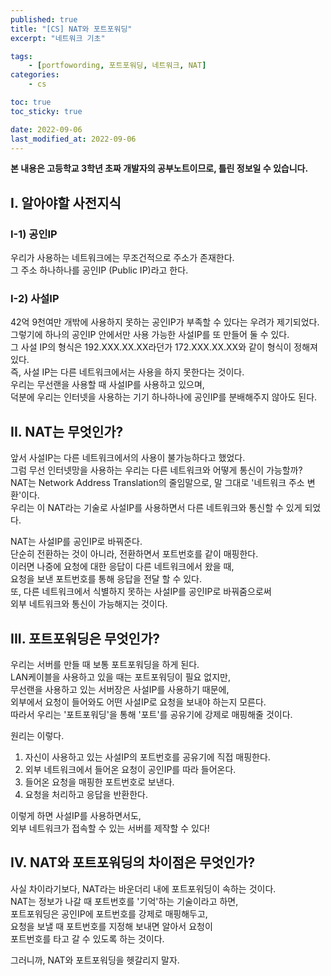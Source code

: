 ```yaml
---
published: true
title: "[CS] NAT와 포트포워딩"
excerpt: "네트워크 기초"

tags:
    - [portfowording, 포트포워딩, 네트워크, NAT]
categories:
    - cs

toc: true
toc_sticky: true

date: 2022-09-06
last_modified_at: 2022-09-06
---
```

  
**본 내용은 고등학교 3학년 초짜 개발자의 공부노트이므로, 틀린 정보일 수 있습니다.**
## **I. 알아야할 사전지식**

### **I-1) 공인IP**
우리가 사용하는 네트워크에는 무조건적으로 주소가 존재한다.  
그 주소 하나하나를 공인IP (Public IP)라고 한다.

### **I-2) 사설IP**
42억 9천여만 개밖에 사용하지 못하는 공인IP가 부족할 수 있다는 우려가 제기되었다.  
그렇기에 하나의 공인IP 안에서만 사용 가능한 사설IP를 또 만들어 둘 수 있다.  
그 사설 IP의 형식은 192.XXX.XX.XX라던가 172.XXX.XX.XX와 같이 형식이 정해져있다.  
즉, 사설 IP는 다른 네트워크에서는 사용을 하지 못한다는 것이다.  
우리는 무선랜을 사용할 때 사설IP를 사용하고 있으며,  
덕분에 우리는 인터넷을 사용하는 기기 하나하나에 공인IP를 분배해주지 않아도 된다.  
  


## **II. NAT는 무엇인가?**
앞서 사설IP는 다른 네트워크에서의 사용이 불가능하다고 했었다.  
그럼 무선 인터넷망을 사용하는 우리는 다른 네트워크와 어떻게 통신이 가능할까?  
NAT는 Network Address Translation의 줄임말으로, 말 그대로 '네트워크 주소 변환'이다.  
우리는 이 NAT라는 기술로 사설IP를 사용하면서 다른 네트워크와 통신할 수 있게 되었다.  
  
NAT는 사설IP를 공인IP로 바꿔준다.  
단순히 전환하는 것이 아니라, 전환하면서 포트번호를 같이 매핑한다.  
이러면 나중에 요청에 대한 응답이 다른 네트워크에서 왔을 때,  
요청을 보낸 포트번호를 통해 응답을 전달 할 수 있다.  
또, 다른 네트워크에서 식별하지 못하는 사설IP를 공인IP로 바꿔줌으로써  
외부 네트워크와 통신이 가능해지는 것이다.  
  


## **III. 포트포워딩은 무엇인가?**
우리는 서버를 만들 때 보통 포트포워딩을 하게 된다.  
LAN케이블을 사용하고 있을 때는 포트포워딩이 필요 없지만,  
무선랜을 사용하고 있는 서버장은 사설IP를 사용하기 때문에,  
외부에서 요청이 들어와도 어떤 사설IP로 요청을 보내야 하는지 모른다.  
따라서 우리는 '포트포워딩'을 통해 '포트'를 공유기에 강제로 매핑해줄 것이다.  
  
원리는 이렇다.  
1. 자신이 사용하고 있는 사설IP의 포트번호를 공유기에 직접 매핑한다.  
2. 외부 네트워크에서 들어온 요청이 공인IP를 따라 들어온다.  
3. 들어온 요청을 매핑한 포트번호로 보낸다.
4. 요청을 처리하고 응답을 반환한다.

이렇게 하면 사설IP를 사용하면서도,  
외부 네트워크가 접속할 수 있는 서버를 제작할 수 있다!  
  

## **IV. NAT와 포트포워딩의 차이점은 무엇인가?**
사실 차이라기보다, NAT라는 바운더리 내에 포트포워딩이 속하는 것이다.  
NAT는 정보가 나갈 때 포트번호를 '기억'하는 기술이라고 하면,  
포트포워딩은 공인IP에 포트번호를 강제로 매핑해두고,  
요청을 보낼 때 포트번호를 지정해 보내면 알아서 요청이  
포트번호를 타고 갈 수 있도록 하는 것이다. 

그러니까, NAT와 포트포워딩을 헷갈리지 말자.